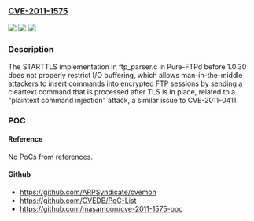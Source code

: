 ### [CVE-2011-1575](https://cve.mitre.org/cgi-bin/cvename.cgi?name=CVE-2011-1575)
![](https://img.shields.io/static/v1?label=Product&message=n%2Fa&color=blue)
![](https://img.shields.io/static/v1?label=Version&message=n%2Fa&color=blue)
![](https://img.shields.io/static/v1?label=Vulnerability&message=n%2Fa&color=brighgreen)

### Description

The STARTTLS implementation in ftp_parser.c in Pure-FTPd before 1.0.30 does not properly restrict I/O buffering, which allows man-in-the-middle attackers to insert commands into encrypted FTP sessions by sending a cleartext command that is processed after TLS is in place, related to a "plaintext command injection" attack, a similar issue to CVE-2011-0411.

### POC

#### Reference
No PoCs from references.

#### Github
- https://github.com/ARPSyndicate/cvemon
- https://github.com/CVEDB/PoC-List
- https://github.com/masamoon/cve-2011-1575-poc

